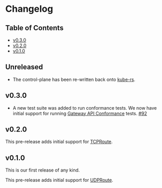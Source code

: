 # Changelog

## Table of Contents

- [v0.3.0](#v030)
- [v0.2.0](#v020)
- [v0.1.0](#v010)

## Unreleased

- The control-plane has been re-written back onto [kube-rs].

[kube-rs]:https://github.com/kube-rs

## v0.3.0

- A new test suite was added to run conformance tests. We now have initial
  support for running [Gateway API Conformance][gwconf] tests.
  [#92](https://github.com/Kong/blixt/pull/92)

[gwconf]:https://gateway-api.sigs.k8s.io/concepts/conformance/

## v0.2.0

This pre-release adds initial support for [TCPRoute][tcproute].

[tcproute]:https://gateway-api.sigs.k8s.io/references/spec/#gateway.networking.k8s.io/v1alpha2.TCPRoute

## v0.1.0

This is our first release of any kind.

This pre-release adds initial support for [UDPRoute][udproute].

[udproute]:https://gateway-api.sigs.k8s.io/references/spec/#gateway.networking.k8s.io/v1alpha2.UDPRoute
